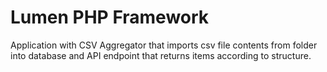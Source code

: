# Lumen PHP Framework

Application with CSV Aggregator that imports csv file contents from folder into database and API endpoint that returns items according to structure.

